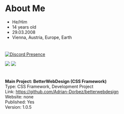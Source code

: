 # About Me

- He/Him
- 14 years old
- 29.03.2008
- Vienna, Austria, Europe, Earth


#

[![Discord Presence](https://lanyard.cnrad.dev/api/901156033618137089?theme=dark&bg=0e0e0f&)](https://discord.com/users/901156033618137089)

<p align="left">
     <img src="https://github-readme-stats.vercel.app/api?username=adrian-dorbez&show_icons=true&theme=dark" />
     <img src="https://github-readme-stats.vercel.app/api/top-langs/?username=adrian-dorbez&theme=dark" />
</p>

#

<b>Main Project: BetterWebDesign (CSS Framework)</b><br>
Type: CSS Framework, Development Project<br>
Link: https://github.com/Adrian-Dorbez/betterwebdesign <br>
Website: none <br>
Published: Yes <br>
Version: 1.0.5
